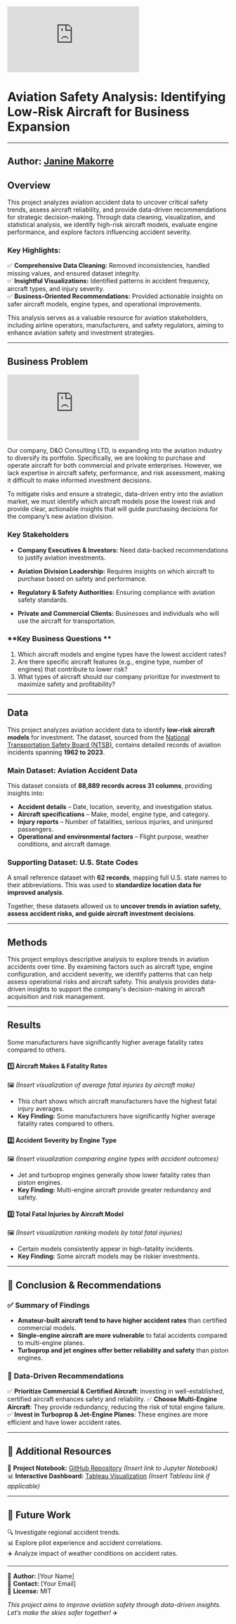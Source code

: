 ![aircraft Safety](https://www.freepik.com/free-ai-image/portrait-smiling-pilot-with-airplane-him_65384179.htm#fromView=search&page=1&position=0&uuid=bdb8fffe-c8c2-4fa9-9a3d-91c8f1baf434&query=aircraft+business)

# **Aviation Safety Analysis: Identifying Low-Risk Aircraft for Business Expansion**
---

**Author:** [Janine Makorre](janine.makorre@student.moringaschool.com)
---

## **Overview**

This project analyzes aviation accident data to uncover critical safety trends, assess aircraft reliability, and provide data-driven recommendations for strategic decision-making. Through data cleaning, visualization, and statistical analysis, we identify high-risk aircraft models, evaluate engine performance, and explore factors influencing accident severity.  

### **Key Highlights:**  
✅ **Comprehensive Data Cleaning:** Removed inconsistencies, handled missing values, and ensured dataset integrity.  
✅ **Insightful Visualizations:** Identified patterns in accident frequency, aircraft types, and injury severity.  
✅ **Business-Oriented Recommendations:** Provided actionable insights on safer aircraft models, engine types, and operational improvements.  

This analysis serves as a valuable resource for aviation stakeholders, including airline operators, manufacturers, and safety regulators, aiming to enhance aviation safety and investment strategies.

---

## **Business Problem** 
![Aircraft and Money](https://www.freepik.com/free-ai-image/photorealistic-money-with-plane_94935463.htm#fromView=search&page=1&position=30&uuid=797a7872-fa02-48d2-ae41-4fd640a13b57&query=airplane+investors)

Our company, D&O Consulting LTD, is expanding into the aviation industry to diversify its portfolio. Specifically, we are looking to purchase and operate aircraft for both commercial and private enterprises. However, we lack expertise in aircraft safety, performance, and risk assessment, making it difficult to make informed investment decisions.

To mitigate risks and ensure a strategic, data-driven entry into the aviation market, we must identify which aircraft models pose the lowest risk and provide clear, actionable insights that will guide purchasing decisions for the company’s new aviation division.

### **Key Stakeholders**
- **Company Executives & Investors:** Need data-backed recommendations to justify aviation investments.

- **Aviation Division Leadership:** Requires insights on which aircraft to purchase based on safety and performance.

- **Regulatory & Safety Authorities:** Ensuring compliance with aviation safety standards.

- **Private and Commercial Clients:** Businesses and individuals who will use the aircraft for transportation.

### **Key Business Questions **

1. Which aircraft models and engine types have the lowest accident rates?
2. Are there specific aircraft features (e.g., engine type, number of engines) that contribute to lower risk?
3. What types of aircraft should our company prioritize for investment to maximize safety and profitability?

---

## **Data**  

This project analyzes aviation accident data to identify **low-risk aircraft models** for investment. The dataset, sourced from the [National Transportation Safety Board (NTSB)](https://www.kaggle.com/datasets/khsamaha/aviation-accident-database-synopses), contains detailed records of aviation incidents spanning **1962 to 2023**.  

### **Main Dataset: Aviation Accident Data**   
This dataset consists of **88,889 records across 31 columns**, providing insights into:  
- **Accident details** – Date, location, severity, and investigation status.  
- **Aircraft specifications** – Make, model, engine type, and category.  
- **Injury reports** – Number of fatalities, serious injuries, and uninjured passengers.  
- **Operational and environmental factors** – Flight purpose, weather conditions, and aircraft damage.  

### **Supporting Dataset: U.S. State Codes**   
A small reference dataset with **62 records**, mapping full U.S. state names to their abbreviations. This was used to **standardize location data for improved analysis**.  

Together, these datasets allowed us to **uncover trends in aviation safety, assess accident risks, and guide aircraft investment decisions**.

---
## **Methods**

This project employs descriptive analysis to explore trends in aviation accidents over time. By examining factors such as aircraft type, engine configuration, and accident severity, we identify patterns that can help assess operational risks and aircraft safety. This analysis provides data-driven insights to support the company's decision-making in aircraft acquisition and risk management.

---
## **Results**
Some manufacturers have significantly higher average fatality rates compared to others.




#### 1️⃣ **Aircraft Makes & Fatality Rates**
🖼️ *(Insert visualization of average fatal injuries by aircraft make)*
- This chart shows which aircraft manufacturers have the highest fatal injury averages.
- **Key Finding:** Some manufacturers have significantly higher average fatality rates compared to others.

#### 2️⃣ **Accident Severity by Engine Type**
🖼️ *(Insert visualization comparing engine types with accident outcomes)*
- Jet and turboprop engines generally show lower fatality rates than piston engines.
- **Key Finding:** Multi-engine aircraft provide greater redundancy and safety.

#### 3️⃣ **Total Fatal Injuries by Aircraft Model**
🖼️ *(Insert visualization ranking models by total fatal injuries)*
- Certain models consistently appear in high-fatality incidents.
- **Key Finding:** Some aircraft models may be riskier investments.

---

## 📢 Conclusion & Recommendations

### ✅ **Summary of Findings**
- **Amateur-built aircraft tend to have higher accident rates** than certified commercial models.
- **Single-engine aircraft are more vulnerable** to fatal accidents compared to multi-engine planes.
- **Turboprop and jet engines offer better reliability and safety** than piston engines.

### 🚀 **Data-Driven Recommendations**
✅ **Prioritize Commercial & Certified Aircraft**: Investing in well-established, certified aircraft enhances safety and reliability.
✅ **Choose Multi-Engine Aircraft**: They provide redundancy, reducing the risk of total engine failure.
✅ **Invest in Turboprop & Jet-Engine Planes**: These engines are more efficient and have lower accident rates.

---

## 📎 Additional Resources
🔗 **Project Notebook:** [GitHub Repository](#) *(Insert link to Jupyter Notebook)*  
📊 **Interactive Dashboard:** [Tableau Visualization](#) *(Insert Tableau link if applicable)*

---

## 🚀 Future Work
🔍 Investigate regional accident trends.  
📊 Explore pilot experience and accident correlations.  
✈️ Analyze impact of weather conditions on accident rates.

---

🔹 **Author:** [Your Name]  
🔹 **Contact:** [Your Email]  
🔹 **License:** MIT  

*This project aims to improve aviation safety through data-driven insights. Let’s make the skies safer together!* ✈️

